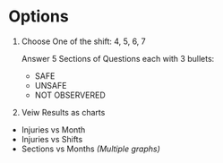 
# Options 
1. Choose One of the shift: 4, 5, 6, 7
   
   Answer 5 Sections of Questions each with 3 bullets:
   - SAFE 
   - UNSAFE
   - NOT OBSERVERED
2. Veiw Results as charts
  - Injuries vs Month
  - Injuries vs Shifts
  - Sections vs Months _(Multiple graphs)_
